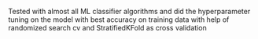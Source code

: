 Tested with almost all ML classifier algorithms and did the hyperparameter tuning on the model with best accuracy on training data with help of randomized search cv and StratifiedKFold as cross validation 

